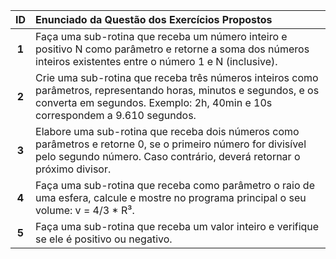 | ID | Enunciado da Questão dos Exercícios Propostos |
| :---: | :--- |
| **1** | Faça uma sub-rotina que receba um número inteiro e positivo N como parâmetro e retorne a soma dos números inteiros existentes entre o número 1 e N (inclusive). |
| **2** | Crie uma sub-rotina que receba três números inteiros como parâmetros, representando horas, minutos e segundos, e os converta em segundos. Exemplo: 2h, 40min e 10s correspondem a 9.610 segundos. |
| **3** | Elabore uma sub-rotina que receba dois números como parâmetros e retorne 0, se o primeiro número for divisível pelo segundo número. Caso contrário, deverá retornar o próximo divisor. |
| **4** | Faça uma sub-rotina que receba como parâmetro o raio de uma esfera, calcule e mostre no programa principal o seu volume: v = 4/3 * R³. |
| **5** | Faça uma sub-rotina que receba um valor inteiro e verifique se ele é positivo ou negativo. |
